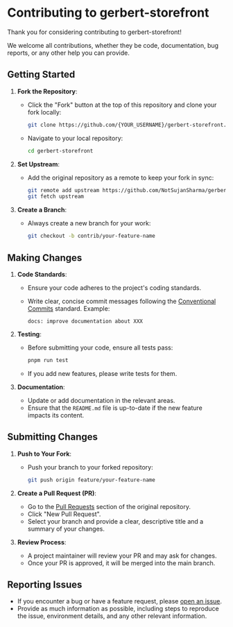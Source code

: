 # Contributing to gerbert-storefront

Thank you for considering contributing to gerbert-storefront!

We welcome all contributions, whether they be code, documentation, bug reports, or any other help you can provide.

## Getting Started

1. **Fork the Repository**:
   - Click the "Fork" button at the top of this repository and clone your fork locally:

     ```bash
     git clone https://github.com/{YOUR_USERNAME}/gerbert-storefront.git
     ```

   - Navigate to your local repository:

     ```bash
     cd gerbert-storefront
     ```

2. **Set Upstream**:
   - Add the original repository as a remote to keep your fork in sync:

     ```bash
     git remote add upstream https://github.com/NotSujanSharma/gerbert-storefront.git
     git fetch upstream
     ```

3. **Create a Branch**:
   - Always create a new branch for your work:

     ```bash
     git checkout -b contrib/your-feature-name
     ```

## Making Changes

1. **Code Standards**:
   - Ensure your code adheres to the project's coding standards.
   - Write clear, concise commit messages following the [Conventional Commits](https://www.conventionalcommits.org/) standard. Example:

     ```git
     docs: improve documentation about XXX
     ```

2. **Testing**:
   - Before submitting your code, ensure all tests pass:

     ```bash
     pnpm run test
     ```

   - If you add new features, please write tests for them.

3. **Documentation**:
   - Update or add documentation in the relevant areas.
   - Ensure that the `README.md` file is up-to-date if the new feature impacts its content.

## Submitting Changes

1. **Push to Your Fork**:
   - Push your branch to your forked repository:

     ```bash
     git push origin feature/your-feature-name
     ```

2. **Create a Pull Request (PR)**:
   - Go to the [Pull Requests](https://github.com/NotSujanSharma/gerbert-storefront/pulls) section of the original repository.
   - Click "New Pull Request".
   - Select your branch and provide a clear, descriptive title and a summary of your changes.

3. **Review Process**:
   - A project maintainer will review your PR and may ask for changes.
   - Once your PR is approved, it will be merged into the main branch.

## Reporting Issues

- If you encounter a bug or have a feature request, please [open an issue](https://github.com/notsujansharma/gerbert-storefront/issues).
- Provide as much information as possible, including steps to reproduce the issue, environment details, and any other relevant information.
